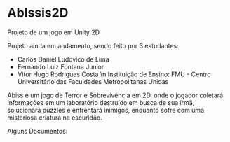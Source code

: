# AbIssis2D
Projeto de um jogo em Unity 2D

Projeto ainda em andamento, sendo feito por 3 estudantes:
- Carlos Daniel Ludovico de Lima
- Fernando Luiz Fontana Junior
- Vitor Hugo Rodrigues Costa \n
Instituição de Ensino: FMU - Centro Universitário das Faculdades Metropolitanas Unidas

Abiss é um jogo de Terror e Sobrevivência em 2D, onde o jogador coletará informações em um laboratório destruído em busca de sua irmã, solucionará puzzles e enfrentará inimigos, enquanto sofre com uma misteriosa criatura na escuridão.

Alguns Documentos:
